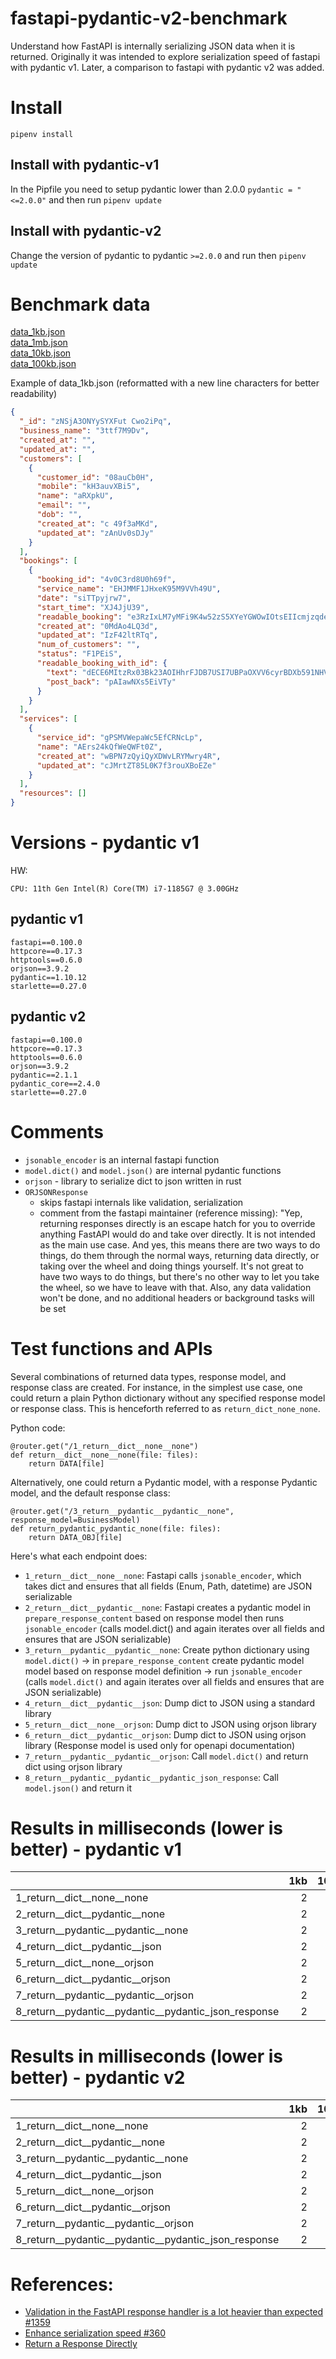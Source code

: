 # fastapi-pydantic-v2-benchmark

Understand how FastAPI is internally serializing JSON data when it is returned. Originally it was intended to explore
serialization speed of fastapi with pydantic v1. Later, a comparison to fastapi with pydantic v2 was added.

# Install

```shell
pipenv install
```

## Install with pydantic-v1

In the Pipfile you need to setup pydantic lower than 2.0.0 `pydantic = "<=2.0.0"` and then run `pipenv update`

## Install with pydantic-v2

Change the version of pydantic to pydantic `>=2.0.0` and run then `pipenv update`

# Benchmark data

[data_1kb.json](data%2Fdata_1kb.json)  
[data_1mb.json](data%2Fdata_1mb.json)  
[data_10kb.json](data%2Fdata_10kb.json)  
[data_100kb.json](data%2Fdata_100kb.json)  

Example of data_1kb.json (reformatted with a new line characters for better readability)

```json
{
  "_id": "zNSjA3ONYySYXFut Cwo2iPq",
  "business_name": "3ttf7M9Dv",
  "created_at": "",
  "updated_at": "",
  "customers": [
    {
      "customer_id": "08auCb0H",
      "mobile": "kH3auvXBi5",
      "name": "aRXpkU",
      "email": "",
      "dob": "",
      "created_at": "c 49f3aMKd",
      "updated_at": "zAnUv0sDJy"
    }
  ],
  "bookings": [
    {
      "booking_id": "4v0C3rd8U0h69f",
      "service_name": "EHJMMF1JHxeK95M9VVh49U",
      "date": "siTTpyjrw7",
      "start_time": "XJ4JjU39",
      "readable_booking": "e3RzIxLM7yMFi9K4w52zS5XYeYGWOwIOtsEIIcmjzqderP1m4edrIq5BQxqkvHXktcGYPHvuH",
      "created_at": "0MdAo4LQ3d",
      "updated_at": "IzF42ltRTq",
      "num_of_customers": "",
      "status": "F1PEiS",
      "readable_booking_with_id": {
        "text": "dECE6MItzRx03Bk23AOIHhrFJDB7USI7UBPaOXVV6cyrBDXb591NHV6 ANHrlIoopTLSjX OH",
        "post_back": "pAIawNXs5EiVTy"
      }
    }
  ],
  "services": [
    {
      "service_id": "gPSMVWepaWc5EfCRNcLp",
      "name": "AErs24kQfWeQWFt0Z",
      "created_at": "wBPN7zQyiQyXDWvLRYMwry4R",
      "updated_at": "cJMrtZT85L0K7f3rouXBoEZe"
    }
  ],
  "resources": []
}
```

# Versions - pydantic v1

HW:
```text
CPU: 11th Gen Intel(R) Core(TM) i7-1185G7 @ 3.00GHz
```

## pydantic v1
```text
fastapi==0.100.0
httpcore==0.17.3
httptools==0.6.0
orjson==3.9.2
pydantic==1.10.12
starlette==0.27.0
```

## pydantic v2
```text
fastapi==0.100.0
httpcore==0.17.3
httptools==0.6.0
orjson==3.9.2
pydantic==2.1.1
pydantic_core==2.4.0
starlette==0.27.0
```

# Comments

 - `jsonable_encoder` is an internal fastapi function
 - `model.dict()` and `model.json()` are internal pydantic functions
 - `orjson` - library to serialize dict to json written in rust
 - `ORJSONResponse`
   - skips fastapi internals like validation, serialization
    - comment from the fastapi maintainer (reference missing): "Yep, returning responses directly is an escape hatch 
      for you to override anything FastAPI would do and take over directly. It is not intended as the main use case.
      And yes, this means there are two ways to do things, do them through the normal ways, returning data directly,
      or taking over the wheel and doing things yourself. It's not great to have two ways to do things, but there's
      no other way to let you take the wheel, so we have to leave with that.
      Also, any data validation won't be done, and no additional headers or background tasks will be set

# Test functions and APIs

Several combinations of returned data types, response model, and response class are created.
For instance, in the simplest use case, one could return a plain Python dictionary without any specified response model
or response class. This is henceforth referred to as `return_dict_none_none`.

Python code:
```text
@router.get("/1_return__dict__none__none")
def return__dict__none__none(file: files):
    return DATA[file]
```
Alternatively, one could return a Pydantic model, with a response Pydantic model, and the default response class:
```text
@router.get("/3_return__pydantic__pydantic__none", response_model=BusinessModel)
def return_pydantic_pydantic_none(file: files):
    return DATA_OBJ[file]
```
Here's what each endpoint does:
- `1_return__dict__none__none`: Fastapi calls `jsonable_encoder`, which takes dict and ensures that all fields (Enum, Path, datetime) are JSON serializable 
- `2_return__dict__pydantic__none`: Fastapi creates a pydantic model in `prepare_response_content` based on response model then runs `jsonable_encoder` (calls model.dict() and again iterates over all fields and ensures that are JSON serializable)
- `3_return__pydantic__pydantic__none`: Create python dictionary using `model.dict()` →  in `prepare_response_content` create pydantic model model based on response model definition →  run `jsonable_encoder` (calls `model.dict()` and again iterates over all fields and ensures that are JSON serializable)
- `4_return__dict__pydantic__json`: Dump dict to JSON using a standard library 
- `5_return__dict__none__orjson`: Dump dict to JSON using orjson library
- `6_return__dict__pydantic__orjson`: Dump dict to JSON using orjson library (Response model is used only for openapi documentation)
- `7_return__pydantic__pydantic__orjson`: Call `model.dict()` and return dict using orjson library
- `8_return__pydantic__pydantic__pydantic_json_response`: Call `model.json()` and return it

# Results in milliseconds (lower is better) - pydantic v1

|                                                      |   1kb |   10kb |   100kb |   1mb |
|:-----------------------------------------------------|------:|-------:|--------:|------:|
| 1_return__dict__none__none                           |     2 |      3 |      13 |    97 |
| 2_return__dict__pydantic__none                       |     2 |      6 |      31 |   261 |
| 3_return__pydantic__pydantic__none                   |     2 |      7 |      38 |   311 |
| 4_return__dict__pydantic__json                       |     2 |      2 |       2 |    12 |
| 5_return__dict__none__orjson                         |     2 |      2 |       2 |     4 |
| 6_return__dict__pydantic__orjson                     |     2 |      2 |       2 |     3 |
| 7_return__pydantic__pydantic__orjson                 |     2 |      3 |      10 |    68 |
| 8_return__pydantic__pydantic__pydantic_json_response |     2 |      3 |      11 |    81 |

# Results in milliseconds (lower is better) - pydantic v2

|                                                      |   1kb |   10kb |   100kb |   1mb |
|:-----------------------------------------------------|------:|-------:|--------:|------:|
| 1_return__dict__none__none                           |     2 |      2 |      10 |    68 |
| 2_return__dict__pydantic__none                       |     2 |      2 |       3 |    27 |
| 3_return__pydantic__pydantic__none                   |     2 |      2 |       3 |    15 |
| 4_return__dict__pydantic__json                       |     2 |      2 |       3 |    11 |
| 5_return__dict__none__orjson                         |     2 |      2 |       2 |     3 |
| 6_return__dict__pydantic__orjson                     |     2 |      2 |       2 |     3 |
| 7_return__pydantic__pydantic__orjson                 |     2 |      2 |       2 |    10 |
| 8_return__pydantic__pydantic__pydantic_json_response |     2 |      2 |       2 |     5 |



# References:
- [Validation in the FastAPI response handler is a lot heavier than expected #1359](https://github.com/tiangolo/fastapi/issues/1359)
- [Enhance serialization speed #360](https://github.com/tiangolo/fastapi/issues/360)
- [Return a Response Directly](https://fastapi.tiangolo.com/advanced/response-directly/)
